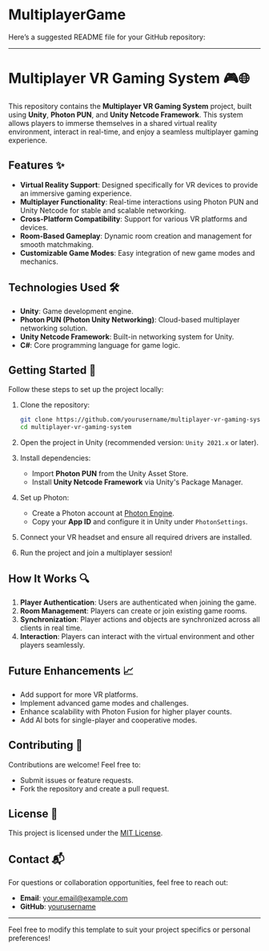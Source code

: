 # MultiplayerGame
Here’s a suggested README file for your GitHub repository:

---

# Multiplayer VR Gaming System 🎮🌐

This repository contains the **Multiplayer VR Gaming System** project, built using **Unity**, **Photon PUN**, and **Unity Netcode Framework**. This system allows players to immerse themselves in a shared virtual reality environment, interact in real-time, and enjoy a seamless multiplayer gaming experience.

## Features ✨

- **Virtual Reality Support**: Designed specifically for VR devices to provide an immersive gaming experience.
- **Multiplayer Functionality**: Real-time interactions using Photon PUN and Unity Netcode for stable and scalable networking.
- **Cross-Platform Compatibility**: Support for various VR platforms and devices.
- **Room-Based Gameplay**: Dynamic room creation and management for smooth matchmaking.
- **Customizable Game Modes**: Easy integration of new game modes and mechanics.

## Technologies Used 🛠️

- **Unity**: Game development engine.
- **Photon PUN (Photon Unity Networking)**: Cloud-based multiplayer networking solution.
- **Unity Netcode Framework**: Built-in networking system for Unity.
- **C#**: Core programming language for game logic.

## Getting Started 🚀

Follow these steps to set up the project locally:

1. Clone the repository:
   ```bash
   git clone https://github.com/yourusername/multiplayer-vr-gaming-system.git
   cd multiplayer-vr-gaming-system
   ```

2. Open the project in Unity (recommended version: `Unity 2021.x` or later).

3. Install dependencies:
   - Import **Photon PUN** from the Unity Asset Store.
   - Install **Unity Netcode Framework** via Unity's Package Manager.

4. Set up Photon:
   - Create a Photon account at [Photon Engine](https://www.photonengine.com/).
   - Copy your **App ID** and configure it in Unity under `PhotonSettings`.

5. Connect your VR headset and ensure all required drivers are installed.

6. Run the project and join a multiplayer session!

## How It Works 🔍

1. **Player Authentication**: Users are authenticated when joining the game. 
2. **Room Management**: Players can create or join existing game rooms.
3. **Synchronization**: Player actions and objects are synchronized across all clients in real time.
4. **Interaction**: Players can interact with the virtual environment and other players seamlessly.

## Future Enhancements 📈

- Add support for more VR platforms.
- Implement advanced game modes and challenges.
- Enhance scalability with Photon Fusion for higher player counts.
- Add AI bots for single-player and cooperative modes.

## Contributing 🤝

Contributions are welcome! Feel free to:
- Submit issues or feature requests.
- Fork the repository and create a pull request.

## License 📜

This project is licensed under the [MIT License](LICENSE).

## Contact 📬

For questions or collaboration opportunities, feel free to reach out:
- **Email**: your.email@example.com
- **GitHub**: [yourusername](https://github.com/yourusername)

---

Feel free to modify this template to suit your project specifics or personal preferences!
